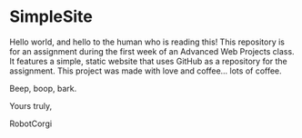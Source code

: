 # SimpleSite
Hello world, and hello to the human who is reading this!
This repository is for an assignment during the first week of an Advanced Web Projects class. It features a simple, static website that uses GitHub as a repository for the assignment. This project was made with love and coffee... lots of coffee.

Beep, boop, bark.
 
Yours truly,

RobotCorgi
